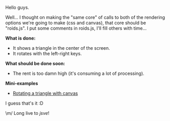 Hello guys.

Well... I thought on making the "same core" of calls to both of the
rendering options we're going to make (css and canvas), that core should be
"roids.js". I put some comments in roids.js, I'll fill others with time...

**What is done:**

*  It shows a triangle in the center of the screen.
*  It rotates with the left-right keys.

**What should be done soon:**

*  The rent is too damn high (it's consuming a lot of processing).

**Mini-examples**

* [Rotating a triangle with canvas](http://jsfiddle.net/sadasant/3sBRh/4/)

I guess that's it :D

\m/ Long live to *jsve*!